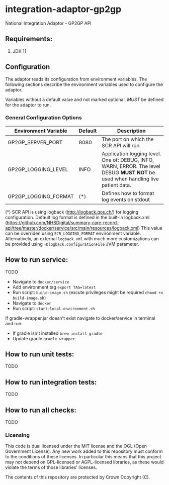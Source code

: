 # integration-adaptor-gp2gp
National Integration Adaptor - GP2GP API

## Requirements:
1. JDK 11

## Configuration

The adaptor reads its configuration from environment variables. The following sections describe the environment variables
 used to configure the adaptor. 
 
Variables without a default value and not marked optional, *MUST* be defined for the adaptor to run.

### General Configuration Options

| Environment Variable               | Default                   | Description 
| -----------------------------------|---------------------------|-------------
| GP2GP_SERVER_PORT                  | 8080                      | The port on which the SCR API will run
| GP2GP_LOGGING_LEVEL                | INFO                      | Application logging level. One of: DEBUG, INFO, WARN, ERROR. The level DEBUG **MUST NOT** be used when handling live patient data.
| GP2GP_LOGGING_FORMAT               | (*)                       | Defines how to format log events on stdout


(*) SCR API is using logback (http://logback.qos.ch/) for logging configuration.
Default log format is defined in the built-in logback.xml (https://github.com/NHSDigital/summary-care-record-api/tree/master/docker/service/src/main/resources/logback.xml)
This value can be overriden using `SCR_LOGGING_FORMAT` environment variable.
Alternatively, an external `logback.xml` with much more customizations can be provided using `-Dlogback.configurationFile` JVM parameter.

## How to run service:
TODO
* Navigate to `docker/service`
* Add environment tag `export TAG=latest`
* Run script: `build-image.sh` (excute privileges might be required `chmod +x build-image.sh`)
* Navigate to `docker`
* Run script: `start-local-environment.sh`

If gradle-wrapper.jar doesn't exist navigate to docker/service in terminal and run:
* If gradle isn't installed `brew install gradle`
* Update gradle `gradle wrapper` 

## How to run unit tests:
TODO
<!-- * Navigate to `service`
* Run: `./gradlew test` -->

## How to run integration tests:
TODO
<!-- * Navigate to `service`
* Run: `./gradlew integrationTest` -->

## How to run all checks:
TODO
<!-- * Navigate to `service`
* Run: `./gradlew check` -->

### Licensing
This code is dual licensed under the MIT license and the OGL (Open Government License). Any new work added to this repository must conform to the conditions of these licenses. In particular this means that this project may not depend on GPL-licensed or AGPL-licensed libraries, as these would violate the terms of those libraries' licenses.

The contents of this repository are protected by Crown Copyright (C).